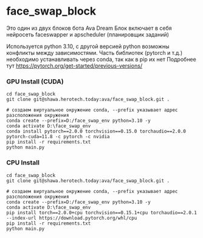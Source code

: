 # face_swap_block

Это один из двух блоков бота Ava Dream
Блок включает в себя нейросеть faceswapper и apscheduler (планировщик заданий)

Используется python 3.10, с другой версией python возможны конфликты между зависимостями.
Часть библиотек (pytorch и т.д.) необходимо устанавливать через conda, так как в pip их нет
Подробнее тут https://pytorch.org/get-started/previous-versions/

### GPU Install (CUDA)

```
cd face_swap_block
git clone git@shawa.herotech.today:ava/face_swap_block.git .

# создаем виртуальное окружение conda, --prefix указывает адрес разсположения окружения
conda create --prefix=D:/face_swap_env python=3.10 -y
conda activate D:\face_swap_env
conda install pytorch==2.0.0 torchvision==0.15.0 torchaudio==2.0.0 pytorch-cuda=11.8 -c pytorch -c nvidia
pip install -r requirements.txt
python main.py
```

### CPU Install

```
cd face_swap_block
git clone git@shawa.herotech.today:ava/face_swap_block.git .

# создаем виртуальное окружение conda, --prefix указывает адрес разсположения окружения
conda create --prefix=D:/face_swap_env python=3.10 -y
conda activate D:\face_swap_env
pip install torch==2.0.0+cpu torchvision==0.15.1+cpu torchaudio==2.0.1 --index-url https://download.pytorch.org/whl/cpu
pip install -r requirements.txt
python main.py
```
